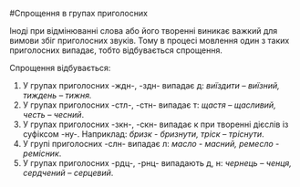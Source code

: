 #Спрощення в групах приголосних

Iнодi при вiдмiнюваннi слова або його твореннi виникає важкий для вимови збiг приголосних звукiв. Тому в процесi мовлення один з таких приголосних випадає, тобто вiдбувається спрощення.


<span class="p1">Спрощення вiдбувається:</span>

1. У групах приголосних <span class="p1">-ждн-, -здн-</span> випадає <span class="p1">д</span>: <i>виїздити – виїзний, тиждень – тижня.</i>
2. У групах приголосних <span class="p1">-стл-, -стн-</span> випадає <span class="p1">т</span>: <i>щастя – щасливий, честь – чесний</i>.
3. У групах приголосних <span class="p1">-зкн-, -скн-</span> випадає <span class="p1">к</span> при твореннi дiєслiв iз суфiксом <span class="p1">-ну-</span>. Наприклад: <i>бризк - бризнути, трiск – трiснути</i>.
4. У групi приголосних <span class="p1">-слн-</span> випадає <span class="p1">л</span>: <i>масло - масний, ремесло - ремiсник</i>.
5. У групах приголосних <span class="p1">-рдц-, -рнц-</span> випадають <span class="p1">д, н</span>: <i>чернець – ченця, сердчений – серцевий</i>.